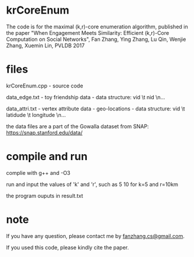 # krCoreEnum
The code is for the maximal (k,r)-core enumeration algorithm, published in the paper "When Engagement Meets Similarity: Efficient (k,r)-Core Computation on Social Networks", Fan Zhang, Ying Zhang, Lu Qin, Wenjie Zhang, Xuemin Lin, PVLDB 2017

# files
krCoreEnum.cpp - source code 

data_edge.txt - toy friendship data - data structure: vid \t nid \n...

data_attri.txt - vertex attribute data - geo-locations - data structure: vid \t latidude \t longitude \n...

the data files are a part of the Gowalla dataset from SNAP: https://snap.stanford.edu/data/


# compile and run
complie with g++ and -O3

run and input the values of 'k' and 'r', such as 5 10 for k=5 and r=10km

the program ouputs in result.txt

# note
If you have any question, please contact me by fanzhang.cs@gmail.com.

If you used this code, please kindly cite the paper.
